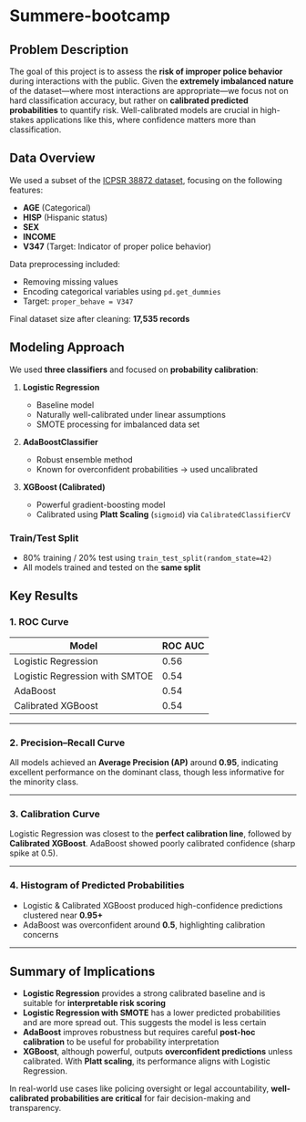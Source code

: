 # Summere-bootcamp


##  Problem Description
The goal of this project is to assess the **risk of improper police behavior** during interactions with the public. Given the **extremely imbalanced nature** of the dataset—where most interactions are appropriate—we focus not on hard classification accuracy, but rather on **calibrated predicted probabilities** to quantify risk. Well-calibrated models are crucial in high-stakes applications like this, where confidence matters more than classification.

##  Data Overview
We used a subset of the [ICPSR 38872 dataset](https://www.icpsr.umich.edu/web/NACJD/studies/38872), focusing on the following features:
- **AGE** (Categorical)
- **HISP** (Hispanic status)
- **SEX**
- **INCOME**
- **V347** (Target: Indicator of proper police behavior)

Data preprocessing included:
- Removing missing values
- Encoding categorical variables using `pd.get_dummies`
- Target: `proper_behave = V347`

Final dataset size after cleaning: **17,535 records**

##  Modeling Approach
We used **three classifiers** and focused on **probability calibration**:

1. **Logistic Regression**  
   - Baseline model  
   - Naturally well-calibrated under linear assumptions
   - SMOTE processing for imbalanced data set

2. **AdaBoostClassifier**  
   - Robust ensemble method  
   - Known for overconfident probabilities → used uncalibrated

3. **XGBoost (Calibrated)**  
   - Powerful gradient-boosting model  
   - Calibrated using **Platt Scaling** (`sigmoid`) via `CalibratedClassifierCV`

### Train/Test Split
- 80% training / 20% test using `train_test_split(random_state=42)`
- All models trained and tested on the **same split**

##  Key Results

### 1. ROC Curve


| Model              | ROC AUC |
|--------------------|---------|
| Logistic Regression| 0.56    |
| Logistic Regression with SMTOE| 0.54    |
| AdaBoost           | 0.54    |
| Calibrated XGBoost | 0.54    |

---

### 2. Precision–Recall Curve


All models achieved an **Average Precision (AP)** around **0.95**, indicating excellent performance on the dominant class, though less informative for the minority class.

---

### 3. Calibration Curve
Logistic Regression was closest to the **perfect calibration line**, followed by **Calibrated XGBoost**. AdaBoost showed poorly calibrated confidence (sharp spike at 0.5).

---

### 4. Histogram of Predicted Probabilities


- Logistic & Calibrated XGBoost produced high-confidence predictions clustered near **0.95+**
- AdaBoost was overconfident around **0.5**, highlighting calibration concerns

---

##  Summary of Implications
- **Logistic Regression** provides a strong calibrated baseline and is suitable for **interpretable risk scoring**
- **Logistic Regression with SMOTE** has a lower predicted probabilities and are more spread out. This suggests the model is less certain
- **AdaBoost** improves robustness but requires careful **post-hoc calibration** to be useful for probability interpretation
- **XGBoost**, although powerful, outputs **overconfident predictions** unless calibrated. With **Platt scaling**, its performance aligns with Logistic Regression.

In real-world use cases like policing oversight or legal accountability, **well-calibrated probabilities are critical** for fair decision-making and transparency.
